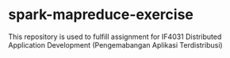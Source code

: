 # spark-mapreduce-exercise
This repository is used to fulfill assignment for IF4031 Distributed Application Development (Pengemabangan Aplikasi Terdistribusi)
